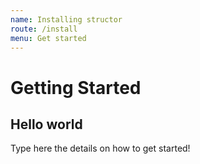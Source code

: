 ```yaml
---
name: Installing structor
route: /install
menu: Get started
---
```


# Getting Started

## Hello world

Type here the details on how to get started!

